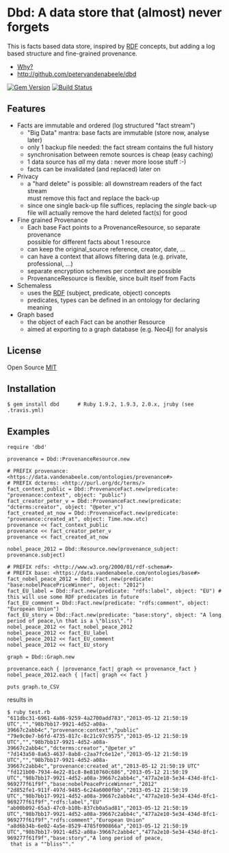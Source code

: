 # Dbd: A data store that (almost) never forgets

This is facts based data store, inspired by [RDF] concepts, but adding a log based structure and fine-grained provenance.

* [Why?][Rationale]
* <http://github.com/petervandenabeele/dbd>

[![Gem Version](https://badge.fury.io/rb/dbd.png)](http://badge.fury.io/rb/dbd)
[![Build Status](https://travis-ci.org/petervandenabeele/dbd.png?branch=master)](http://travis-ci.org/petervandenabeele/dbd)

## Features

* Facts are immutable and ordered (log structured "fact stream")
  * "Big Data" mantra: base facts are immutable (store now, analyse later)
  * only 1 backup file needed: the fact stream contains the full history
  * synchronisation between remote sources is cheap (easy caching)
  * 1 data source has _all_ my data : never more loose stuff :-)
  * facts can be invalidated (and replaced) later on
* Privacy
  * a "hard delete" is possible: all downstream readers of the fact stream  
    must remove this fact and replace the back-up
  * since one single back-up file suffices, replacing the *single* back-up  
    file will actually remove the hard deleted fact(s) for good
* Fine grained Provenance
  * Each base Fact points to a ProvenanceResource, so separate provenance  
    possible for different facts about 1 resource
  * can keep the original_source reference, creator, date, …
  * can have a context that allows filtering data (e.g. private, professional, …)
  * separate encryption schemes per context are possible
  * ProvenanceResource is flexible, since built itself from Facts
* Schemaless
  * uses the [RDF] (subject, predicate, object) concepts
  * predicates, types can be defined in an ontology for declaring meaning
* Graph based
  * the object of each Fact can be another Resource
  * aimed at exporting to a graph database (e.g. Neo4j) for analysis


## License

Open Source [MIT]

## Installation

    $ gem install dbd      # Ruby 1.9.2, 1.9.3, 2.0.x, jruby (see .travis.yml)

## Examples

    require 'dbd'

    provenance = Dbd::ProvenanceResource.new

    # PREFIX provenance: <https://data.vandenabeele.com/ontologies/provenance#>
    # PREFIX dcterms: <http://purl.org/dc/terms/>
    fact_context_public = Dbd::ProvenanceFact.new(predicate: "provenance:context", object: "public")
    fact_creator_peter_v = Dbd::ProvenanceFact.new(predicate: "dcterms:creator", object: "@peter_v")
    fact_created_at_now = Dbd::ProvenanceFact.new(predicate: "provenance:created_at", object: Time.now.utc)
    provenance << fact_context_public
    provenance << fact_creator_peter_v
    provenance << fact_created_at_now

    nobel_peace_2012 = Dbd::Resource.new(provenance_subject: provenance.subject)

    # PREFIX rdfs: <http://www.w3.org/2000/01/rdf-schema#>
    # PREFIX base: <https://data.vandenabeele.com/ontologies/base#>
    fact_nobel_peace_2012 = Dbd::Fact.new(predicate: "base:nobelPeacePriceWinner", object: "2012")
    fact_EU_label = Dbd::Fact.new(predicate: "rdfs:label", object: "EU") #  this will use some RDF predicates in future
    fact_EU_comment = Dbd::Fact.new(predicate: "rdfs:comment", object: "European Union")
    fact_EU_story = Dbd::Fact.new(predicate: "base:story", object: "A long period of peace,\n that is a \"bliss\".")
    nobel_peace_2012 << fact_nobel_peace_2012
    nobel_peace_2012 << fact_EU_label
    nobel_peace_2012 << fact_EU_comment
    nobel_peace_2012 << fact_EU_story

    graph = Dbd::Graph.new

    provenance.each { |provenance_fact| graph << provenance_fact }
    nobel_peace_2012.each { |fact| graph << fact }

    puts graph.to_CSV

results in


    $ ruby test.rb
    "611dbc31-6961-4a86-9259-4a2700add783","2013-05-12 21:50:19 UTC","","98b7bb17-9921-4d52-a08a-39667c2abb4c","provenance:context","public"
    "79e9c0e7-b6fd-4735-817c-8c21c97c9575","2013-05-12 21:50:19 UTC","","98b7bb17-9921-4d52-a08a-39667c2abb4c","dcterms:creator","@peter_v"
    "7d143a50-8a63-4637-8ab8-c2aa7fc6e12e","2013-05-12 21:50:19 UTC","","98b7bb17-9921-4d52-a08a-39667c2abb4c","provenance:created_at","2013-05-12 21:50:19 UTC"
    "fd121b00-7934-4e22-81c8-8e810760c686","2013-05-12 21:50:19 UTC","98b7bb17-9921-4d52-a08a-39667c2abb4c","477a2e10-5e34-434d-8fc1-969277f61f9f","base:nobelPeacePriceWinner","2012"
    "2d852fe1-911f-497d-9485-6c24a6000fbb","2013-05-12 21:50:19 UTC","98b7bb17-9921-4d52-a08a-39667c2abb4c","477a2e10-5e34-434d-8fc1-969277f61f9f","rdfs:label","EU"
    "ab00b092-65a3-47c0-b10b-837cb0a5ad81","2013-05-12 21:50:19 UTC","98b7bb17-9921-4d52-a08a-39667c2abb4c","477a2e10-5e34-434d-8fc1-969277f61f9f","rdfs:comment","European Union"
    "a8d6b34b-6e02-4a5e-8529-4785f090866a","2013-05-12 21:50:19 UTC","98b7bb17-9921-4d52-a08a-39667c2abb4c","477a2e10-5e34-434d-8fc1-969277f61f9f","base:story","A long period of peace,
     that is a ""bliss""."

[RDF]:              http://www.w3.org/RDF/
[Rationale]:        http://github.com/petervandenabeele/dbd/blob/master/docs/rationale.md
[MIT]:              https://github.com/petervandenabeele/dbd/blob/master/LICENSE.txt
